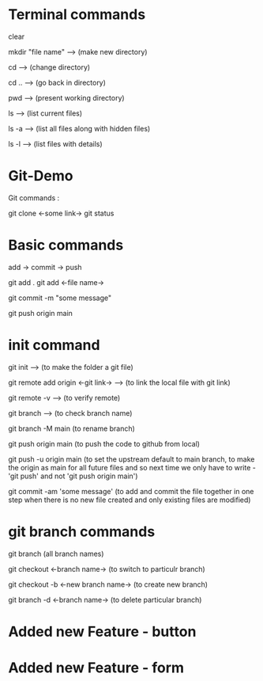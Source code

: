 # Terminal commands

clear

mkdir "file name"  --> (make new directory)

cd  --> (change directory)

cd .. --> (go back in directory)

pwd --> (present working directory)

ls --> (list current files)

ls -a  --> (list all files along with hidden files)

ls -l --> (list files with details)


# Git-Demo  

Git commands : 

git clone <-some link->
git status

# Basic commands 

add -> commit -> push

git add .
git add <-file name->

git commit -m "some message"

git push origin main

# init command

git init --> (to make the folder a git file)

git remote add origin <-git link->   --> (to link the local file with git link)

git remote -v --> (to verify remote)

git branch --> (to check branch name)

git branch -M main (to rename branch)

git push origin main (to push the code to github from local)

git push -u origin main (to set the upstream default to main branch, to make the origin as main for all future files and so next time we only have to write - 'git push' and not 'git push origin main')

git commit -am 'some message'  (to add and commit the file together in one step when there is no new file created and only existing files are modified)

# git branch commands

git branch (all branch names)

git checkout <-branch name-> (to switch to particulr branch)

git checkout -b <-new branch name->  (to create new branch)

git branch -d <-branch name-> (to delete particular branch)


# Added new Feature - button
# Added new Feature - form


